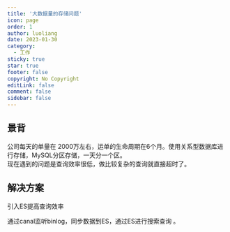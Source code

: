 ```yaml
---
title: '大数据量的存储问题'
icon: page
order: 1
author: luoliang
date: 2023-01-30
category:
  - 工作
sticky: true
star: true
footer: false
copyright: No Copyright
editLink: false
comment: false
sidebar: false
---
```


## 景背
公司每天的单量在 2000万左右，运单的生命周期在6个月。使用关系型数据库进行存储，MySQL分区存储，一天分一个区。  
现在遇到的问题是查询效率很低，做比较复杂的查询就直接超时了。

## 解决方案
引入ES提高查询效率

通过canal监听binlog，同步数据到ES，通过ES进行搜索查询 。 
